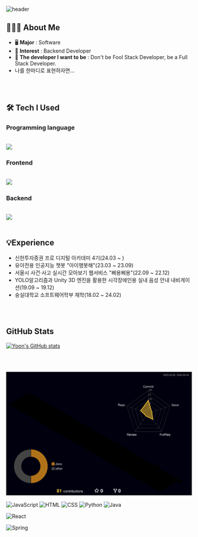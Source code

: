 
<!-- 헤더 -->
![header](https://capsule-render.vercel.app/api?type=slice&color=auto&height=200&section=header&text=Welcome%20To&desc=Yoon's%20GitHub&fontSize=60&rotate=14&fontAlignY=25&fontAlign=75&descAlignY=43&descAlign=80&&animation=twinkling)



## 🧑🏻‍💻 About Me
- 🖥️ **Major** : Software
- 🧲 **Interest** : Backend Developer
- 🔮 **The developer I want to be** : Don't be Fool Stack Developer, be a Full Stack Developer.
- 나를 한마디로 표현하자면...

<br>
<br>


## 🛠️ Tech I Used
### Programming language
<br>
<img src="https://skillicons.dev/icons?i=js,java,css,python,c" />

### Frontend
<br>
<img src="https://skillicons.dev/icons?i=react" />

### Backend
<br>
<img src="https://skillicons.dev/icons?i=spring" />


<br>
<br>

    
## 💡Experience
- 신한투자증권 프로 디지털 아카데미 4기(24.03 ~ )
- 유아전용 인공지능 챗봇 "아이행봇해"(23.03 ~ 23.09)
- 서울시 사건·사고 실시간 모아보기 웹서비스 "삐용삐용"(22.09 ~ 22.12)
- YOLO알고리즘과 Unity 3D 엔진을 활용한 시각장애인용 실내 음성 안내 내비게이션(19.09 ~ 19.12)
- 숭실대학교 소프트웨어학부 재학(18.02 ~ 24.02)



<br>
<br>

    
## GitHub Stats

[![Yoon's GitHub stats](https://github-readme-stats.vercel.app/api?username=Yoon-97&include_all_commits=true&show_icons=true&theme=cobalt)](https://github.com/Yoon-97/github-readme-stats)

<br>
<br>

![](./profile-3d-contrib/profile-night-rainbow.svg)


  ![JavaScript](https://img.shields.io/badge/-JavaScript-F7DF1E?style=flat&logo=JavaScript&logoColor=black) ![HTML](https://img.shields.io/badge/-HTML-E34F26?style=flat&logo=HTML5&logoColor=white) ![CSS](https://img.shields.io/badge/-CSS-1572B6?style=flat&logo=CSS3&logoColor=white) ![Python](https://img.shields.io/badge/-Python-3776AB?style=flat&logo=Python&logoColor=white) ![Java](https://img.shields.io/badge/-Java-007396?style=flat&logo=Java&logoColor=green)

![React](https://img.shields.io/badge/-React-61DAFB?style=flat&logo=React&logoColor=white)

![Spring](https://img.shields.io/badge/-Spring-6DB33F?style=flat&logo=Spring&logoColor=white)

